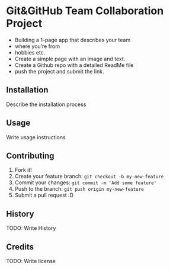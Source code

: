   <!-- Please change or fill some contents if you need to -->

# Git&GitHub Team Collaboration Project

- Building a 1-page app that describes your team
- where you’re from
- hobbies etc.
- Create a simple page with an image and text.
- Create a Github repo with a detailed ReadMe file
- push the project and submit the link.

## Installation

Describe the installation process

## Usage

Write usage instructions

## Contributing

1. Fork it!
2. Create your feature branch: `git checkout -b my-new-feature`
3. Commit your changes: `git commit -m 'Add some feature'`
4. Push to the branch: `git push origin my-new-feature`
5. Submit a pull request :D

## History

TODO: Write History

## Credits

TODO: Write license
